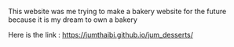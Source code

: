 This website was me trying to make a bakery website for the future because it is my dream to own a bakery

Here is the link : https://jumthaibi.github.io/jum_desserts/
